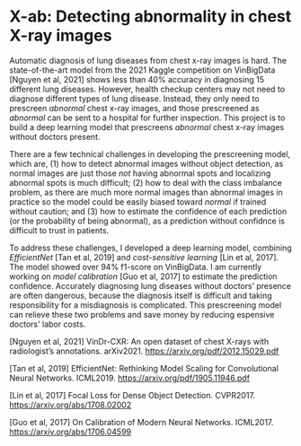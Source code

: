 # X-ab: Detecting abnormality in chest X-ray images

Automatic diagnosis of lung diseases from chest x-ray images is hard. The state-of-the-art model from the 2021 Kaggle competition on VinBigData [Nguyen et al, 2021] shows less than 40% accuracy in diagnosing 15 different lung diseases. However, health checkup centers may not need to diagnose different types of lung disease. Instead, they only need to prescreen *abnormal* chest x-ray images, and those prescreened as *abnormal* can be sent to a hospital for further inspection. This project is to build a deep learning model that prescreens *abnormal* chest x-ray images without doctors present.

There are a few technical challenges in developing the prescreening model, which are, (1) how to detect abnormal images without object detection, as normal images are just those *not* having abnormal spots and localizing abnormal spots is much difficult; (2) how to deal with the class imbalance problem, as there are much more normal images than abnormal images in practice so the model could be easily biased toward *normal* if trained without caution; and (3) how to estimate the confidence of each prediction (or the probability of being abnormal), as a prediction without confidnce is difficult to trust in patients.

To address these challenges, I developed a deep learning model, combining *EfficientNet* [Tan et al, 2019] and *cost-sensitive learning* [Lin et al, 2017]. The model showed over 94% f1-score on VinBigData. I am currently working on *model calibration* [Guo et al, 2017] to estimate the prediction confidence. Accurately diagnosing lung diseases without doctors’ presence are often dangerous, because the diagnosis itself is difficult and taking responsibility for a misdiagnosis is complicated. This prescreening model can relieve these two problems and save money by reducing espensive doctors' labor costs.

[Nguyen et al, 2021] VinDr-CXR: An open dataset of chest X-rays with radiologist’s annotations. arXiv2021. https://arxiv.org/pdf/2012.15029.pdf 

[Tan et al, 2019] EfficientNet: Rethinking Model Scaling for Convolutional Neural Networks. ICML2019. https://arxiv.org/pdf/1905.11946.pdf

[Lin et al, 2017] Focal Loss for Dense Object Detection. CVPR2017. https://arxiv.org/abs/1708.02002

[Guo et al, 2017] On Calibration of Modern Neural Networks. ICML2017. https://arxiv.org/abs/1706.04599


